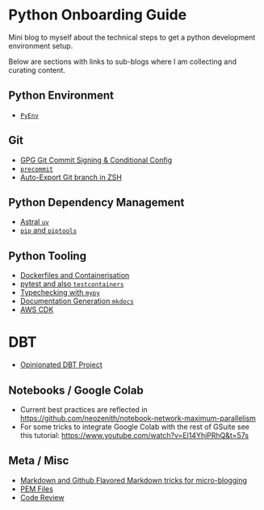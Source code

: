 # Python Onboarding Guide

Mini blog to myself about the technical steps to get a python development environment setup.

Below are sections with links to sub-blogs where I am collecting and curating content.

## Python Environment

- [`PyEnv`](guides/PYENV.md)

## Git
- [GPG Git Commit Signing & Conditional Config](guides/GPG_COMMIT_SIGNING.md)
- [`precommit`](guides/ASTRAL_RUFF_UV.md)
- [Auto-Export Git branch in ZSH](guides/ZSH_GIT_BRANCH.md)

## Python Dependency Management

- [Astral `uv`](guides/ASTRAL_RUFF_UV.md)
- [`pip` and `piptools`](guides/PIPTOOLS.md)

## Python Tooling

- [Dockerfiles and Containerisation](guides/CONTAINERS.md)
- [pytest and also `testcontainers`](guides/PYTEST.md)
- [Typechecking with `mypy`](guides/TYPECHECKING.md)
- [Documentation Generation `mkdocs`](guides/DOCS_MKDOCS.md)
- [AWS CDK](guides/IAC_CDK.md)

# DBT

- [Opinionated DBT Project](dbt-project/README.md)

## Notebooks / Google Colab

 - Current best practices are reflected in https://github.com/neozenith/notebook-network-maximum-parallelism
 - For some tricks to integrate Google Colab with the rest of GSuite see this tutorial: https://www.youtube.com/watch?v=El14YhjPRhQ&t=57s

## Meta / Misc

 - [Markdown and Github Flavored Markdown tricks for micro-blogging](guides/MARKDOWN.md)
 - [PEM Files](guides/PEM.md)
 - [Code Review](guides/CODE_REVIEW.md)
